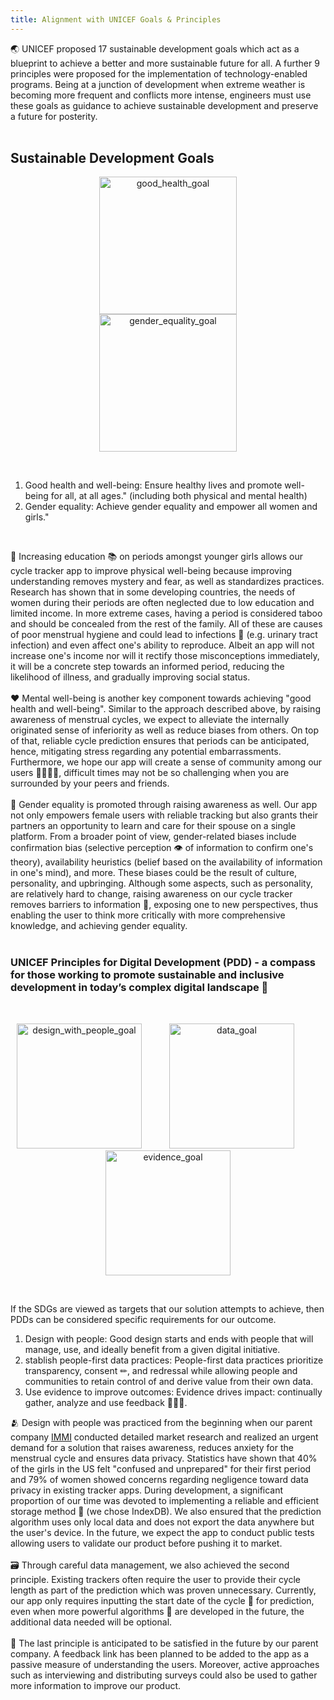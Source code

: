 ```yaml
---
title: Alignment with UNICEF Goals & Principles
---
```


🌏 UNICEF proposed 17 sustainable development goals which act as a blueprint to achieve a better and more sustainable future for all. A further 9 principles were proposed for the implementation of technology-enabled programs. Being at a junction of development when extreme weather is becoming more frequent and conflicts more intense, engineers must use these goals as guidance to achieve sustainable development and preserve a future for posterity. <br />
<br />
## Sustainable Development Goals

<p align="center">
    <img width="220" alt="good_health_goal" src="https://github.com/Technology-for-the-Poorest-Billion/2024-IMMI/assets/98086762/3eef7789-f93e-4682-8bc9-761bbcbb60fe">
    <img width="220" alt="gender_equality_goal" src="https://github.com/Technology-for-the-Poorest-Billion/2024-IMMI/assets/98086762/0f8a6129-3232-4956-85d6-1f7c862bbe31" hspace="40">
</p>
<br />

1. Good health and well-being: Ensure healthy lives and promote well-being for all, at all ages." (including both physical and mental health) <br />
2. Gender equality: Achieve gender equality and empower all women and girls." <br />
<br />

💪 Increasing education 📚 on periods amongst younger girls allows our cycle tracker app to improve physical well-being because improving understanding removes mystery and fear, as well as standardizes practices. Research has shown that in some developing countries, the needs of women during their periods are often neglected due to low education and limited income. In more extreme cases, having a period is considered taboo and should be concealed from the rest of the family. All of these are causes of poor menstrual hygiene and could lead to infections 💉 (e.g. urinary tract infection) and even affect one's ability to reproduce. Albeit an app will not increase one's income nor will it rectify those misconceptions immediately, it will be a concrete step towards an informed period, reducing the likelihood of illness, and gradually improving social status. <br />
<br />
❤ Mental well-being is another key component towards achieving "good health and well-being". Similar to the approach described above, by raising awareness of menstrual cycles, we expect to alleviate the internally originated sense of inferiority as well as reduce biases from others. On top of that, reliable cycle prediction ensures that periods can be anticipated, hence, mitigating stress regarding any potential embarrassments. Furthermore, we hope our app will create a sense of community among our users 👨‍👩‍👧‍👧, difficult times may not be so challenging when you are surrounded by your peers and friends. <br />
<br />
🟰 Gender equality is promoted through raising awareness as well. Our app not only empowers female users with reliable tracking but also grants their partners an opportunity to learn and care for their spouse on a single platform. From a broader point of view, gender-related biases include confirmation bias (selective perception 👁 of information to confirm one's theory), availability heuristics (belief based on the availability of information in one's mind), and more. These biases could be the result of culture, personality, and upbringing. Although some aspects, such as personality, are relatively hard to change, raising awareness on our cycle tracker removes barriers to information 🚧, exposing one to new perspectives, thus enabling the user to think more critically with more comprehensive knowledge, and achieving gender equality.<br />
<br />

### UNICEF Principles for Digital Development (PDD) - a compass for those working to promote sustainable and inclusive development in today’s complex digital landscape 🧭
<br />

<p align="center">
    <img width="200" alt="design_with_people_goal" src="https://github.com/Technology-for-the-Poorest-Billion/2024-IMMI/assets/98086762/c6c0fb66-4bbf-4380-8dab-e2c0ebdf3645">
    <img width="200" alt="data_goal" src="https://github.com/Technology-for-the-Poorest-Billion/2024-IMMI/assets/98086762/7c224ff5-3ffe-487f-9323-faf3eaf42948" hspace="40">
    <img width="200" alt="evidence_goal" src="https://github.com/Technology-for-the-Poorest-Billion/2024-IMMI/assets/98086762/283b5546-d4d3-407d-9265-bee945a6e68f">
</p>
<br />

If the SDGs are viewed as targets that our solution attempts to achieve, then PDDs can be considered specific requirements for our outcome.
1. Design with people: Good design starts and ends with people that will manage, use, and ideally benefit from a given digital initiative.
2. stablish people-first data practices: People-first data practices prioritize transparency, consent ✏, and redressal while allowing people and communities to retain control of and derive value from their own data.
3. Use evidence to improve outcomes: Evidence drives impact: continually gather, analyze and use feedback 🙂😐🙁.

🫂 Design with people was practiced from the beginning when our parent company [IMMI](https://immiwatch.com/) conducted detailed market research and realized an urgent demand for a solution that raises awareness, reduces anxiety for the menstrual cycle and ensures data privacy. Statistics have shown that 40% of the girls in the US felt "confused and unprepared" for their first period and 79% of women showed concerns regarding negligence toward data privacy in existing tracker apps. During development, a significant proportion of our time was devoted to implementing a reliable and efficient storage method 🔐 (we chose IndexDB). We also ensured that the prediction algorithm uses only local data and does not export the data anywhere but the user's device. In the future, we expect the app to conduct public tests allowing users to validate our product before pushing it to market. <br />
<br />
🗃 Through careful data management, we also achieved the second principle. Existing trackers often require the user to provide their cycle length as part of the prediction which was proven unnecessary. Currently, our app only requires inputting the start date of the cycle 📆 for prediction, even when more powerful algorithms 🔢 are developed in the future, the additional data needed will be optional. <br />
<br />
💬 The last principle is anticipated to be satisfied in the future by our parent company. A feedback link has been planned to be added to the app as a passive measure of understanding the users. Moreover, active approaches such as interviewing and distributing surveys could also be used to gather more information to improve our product. <br />
